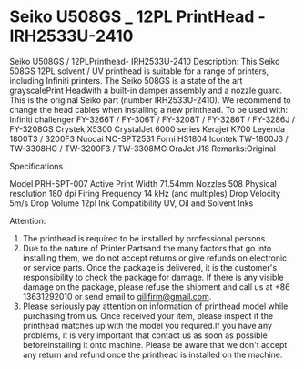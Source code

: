 # Seiko U508GS _ 12PL PrintHead - IRH2533U-2410

Seiko U508GS / 12PLPrinthead- IRH2533U-2410
Description:
This Seiko 508GS 12PL solvent / UV printhead is suitable for a range of printers, including Infiniti printers. The Seiko 508GS is a state of the art grayscalePrint Headwith a built-in damper assembly and a nozzle guard. This is the original Seiko part (number IRH2533U-2410). We recommend to change the head cables when installing a new printhead.
To be used with:
Infiniti challenger FY-3266T / FY-306T / FY-3208T / FY-3286T / FY-3286J / FY-3208GS
Crystek X5300
CrystalJet 6000 series
Kerajet K700
Leyenda 1800T3 / 3200F3
Nuocai NC-SPT2531
Forni HS1804
Icontek TW-1800J3 / TW-3308HG / TW-3200F3 / TW-3308MG
OraJet J18
Remarks:Original

Specifications

Model	PRH-SPT-007
Active Print Width	71.54mm
Nozzles	508
Physical resolution	180 dpi
Firing Frequency	14 kHz (and multiples)
Drop Velocity	5m/s
Drop Volume	12pl
Ink Compatibility	UV, Oil and Solvent Inks


Attention:
1. The printhead is required to be installed by professional persons.
2. Due to the nature of Printer Partsand the many factors that go into installing them, we do not accept returns or give refunds on electronic or service parts. Once the package is delivered, it is the customer's responsibility to check the package for damage. If there is any visible damage on the package, please refuse the shipment and call us at +86 13631292010 or send email to qilifirm@gmail.com.
3. Please seriously pay attention on information of printhead model while purchasing from us. Once received your item, please inspect if the printhead matches up with the model you required.If you have any problems, it is very important that contact us as soon as possible beforeinstalling it onto machine. Please be aware that we don't accept any return and refund once the printhead is installed on the machine.
